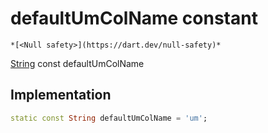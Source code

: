 


# defaultUmColName constant




    *[<Null safety>](https://dart.dev/null-safety)*


[String](https://api.flutter.dev/flutter/dart-core/String-class.html) const defaultUmColName
  







## Implementation

```dart
static const String defaultUmColName = 'um';


```








